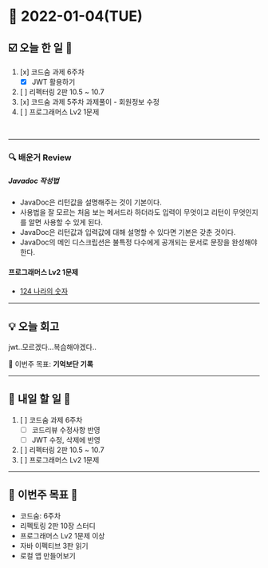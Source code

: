# 📆 2022-01-04(TUE)
## ☑️ 오늘 한 일 📑
1. [x] 코드숨 과제 6주차
   - [x] JWT 활용하기
2. [ ] 리펙터링 2판 10.5 ~ 10.7
3. [x] 코드숨 과제 5주차 과제풀이 - 회원정보 수정
4. [ ] 프로그래머스 Lv2 1문제 
<br>

***

### 🔍️ 배운거 Review
##### Javadoc 작성법
- JavaDoc은 리턴값을 설명해주는 것이 기본이다. 
- 사용법을 잘 모르는 처음 보는 메서드라 하더라도 입력이 무엇이고 리턴이 무엇인지를 알면 사용할 수 있게 된다. 
- JavaDoc은 리턴값과 입력값에 대해 설명할 수 있다면 기본은 갖춘 것이다.  
- JavaDoc의 메인 디스크립션은 불특정 다수에게 공개되는 문서로 문장을 완성해야한다. 


#### 프로그래머스 Lv2 1문제 
- [124 나라의 숫자](https://github.com/Kyuwon53/Python-algorithm/tree/main/programmers/Level2/124%20%EB%82%98%EB%9D%BC%EC%9D%98%20%EC%88%AB%EC%9E%90)

***
## 💡  오늘  회고 

jwt..모르겠다...복습해야겠다..

🎯 이번주 목표: **기억보단 기록** 

***

## 🎯 내일 할 일 🎯
1. [ ] 코드숨 과제 6주차
   - [ ] 코드리뷰 수정사항 반영
   - [ ] JWT 수정, 삭제에 반영
2. [ ] 리펙터링 2판 10.5 ~ 10.7
3. [ ] 프로그래머스 Lv2 1문제 

***

## 🏁 이번주 목표 🏁
- 코드숨: 6주차
- 리펙토링 2판 10장 스터디
- 프로그래머스 Lv2 1문제 이상
- 자바 이펙티브 3판 읽기 
- 로컬 앱 만들어보기 
